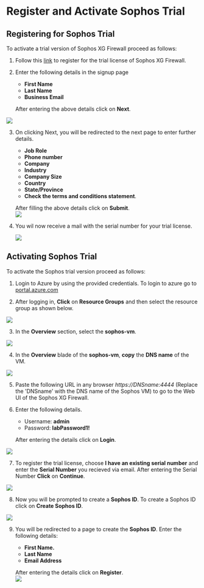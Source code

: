 # Register and Activate Sophos Trial

## Registering for Sophos Trial

To activate a trial version of Sophos XG Firewall proceed as follows:  

1.  Follow this [link](https://secure2.sophos.com/en-us/products/next-gen-firewall/free-trial.aspx) to register for the trial license of Sophos XG Firewall.  

2.  Enter the following details in the signup page  
    * **First Name**    
    * **Last Name**  
    * **Business Email**  
    
    After entering the above details click on **Next**.   

<img src="/images/sophos trial signup image 1.png"/>  

3. On clicking Next, you will be redirected to the next page to enter further details.  
   * **Job Role**  
   * **Phone number**  
   * **Company**  
   * **Industry**  
   * **Company Size**  
   * **Country**  
   * **State/Province**  
   * **Check the terms and conditions statement**.  
   
   After filling the above details click on **Submit**.  
   <img src="/images/sophos trial signup image 2.png"/>  
   
4. You wil now receive a mail with the serial number for your trial license.  
   
   <img src="/images/sophos seiral number mail.png"/>    

## Activating Sophos Trial  

To activate the Sophos trial version proceed as follows:  

1. Login to Azure by using the provided credentials. To login to azure go to [portal.azure.com](https://portal.azure.com/)  

2. After logging in, **Click** on **Resource Groups** and then select the resource group as shown below.  
<img src="/images/selecting rg.png"/>  

3. In the **Overview** section, select the **sophos-vm**.  
<img src="/images/selecting sophos vm.png"/>  

4. In the **Overview** blade of the **sophos-vm**, **copy** the **DNS name** of the VM.  
<img src="/images/copy dns of sophus vm.png"/>  

5. Paste the following URL in any browser *https://DNSname:4444* (Replace the 'DNSname' with the DNS name of the Sophos VM) to go to the Web UI of the Sophos XG Firewall.  

6. Enter the following details.  
   * Username: **admin**  
   * Password: **labPassword1!**  
   
   After entering the details click on **Login**. 
<img src="/images/sophos login.png"/>  

7. To register the trial license, choose **I have an existing serial number** and enter the **Serial Number** you recieved via email. After entering the Serial Number **Click** on **Continue**.    
<img src="/images/serial number entering.png"/>  

8. Now you will be prompted to create a **Sophos ID**. To create a Sophos ID click on **Create Sophos ID**.  
<img src="/images/sophos id creation.png"/>  

9. You will be redirected to a page to create the **Sophos ID**. Enter the following details:  
   * **First Name.**  
   * **Last Name**  
   * **Email Address**  
   
   After entering the details click on **Register**.  
   <img src="/images/sophos id details.png"/>  
   
   



   

